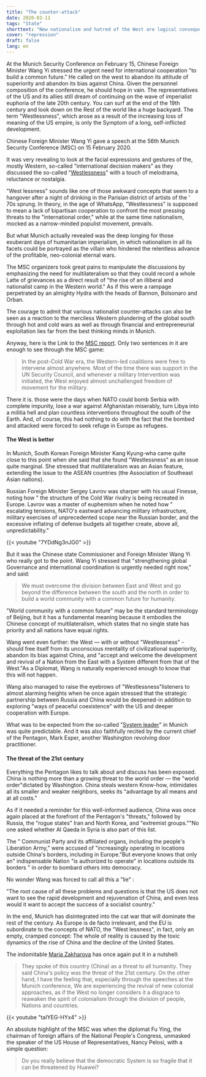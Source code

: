 ```yaml
---
title: "The counter-attack"
date: 2020-03-11
tags: "State"
shorttext: "New nationalism and hatred of the West are logical consequences of decades of imperial war and plundering policies."
cover: "repression"
draft: false
lang: en
---
```


At the Munich Security Conference on February 15, Chinese Foreign Minister Wang Yi stressed the urgent need for international cooperation "to build a common future." He called on the west to abandon its attitude of superiority and abandon its bias against China. Given the personnel composition of the conference, he should hope in vain. The representatives of the US and its allies still dream of continuing on the wave of imperialist euphoria of the late 20th century. You can surf at the end of the 19th century and look down on the Rest of the world like a huge backyard. The term "Westlessness", which arose as a result of the increasing loss of meaning of the US empire, is only the Symptom of a long, self-inflicted development.

Chinese Foreign Minister Wang Yi gave a speech at the 56th Munich Security Conference (MSC) on 15 February 2020.

It was very revealing to look at the facial expressions and gestures of the, mostly Western, so-called "international decision makers" as they discussed the so-called "[Westlessness](https://www.tagesspiegel.de/politik/muenchener-sicherheitskonferenz-auf-der-suche-nach-dem-verlorenen-westen/25548580.html "Auf der Suche nach dem verlorenen Westen")" with a touch of melodrama, reluctance or nostalgia.

"West lessness" sounds like one of those awkward concepts that seem to a hangover after a night of drinking in the Parisian district of artists of the ' 70s sprung. In theory, in the age of WhatsApp, "Westlessness" is supposed to mean a lack of bipartisan cooperation to confront the most pressing threats to the "international order," while at the same time nationalism, mocked as a narrow-minded populist movement, prevails.

But what Munich actually revealed was the deep longing for those exuberant days of humanitarian imperialism, in which nationalism in all its facets could be portrayed as the villain who hindered the relentless advance of the profitable, neo-colonial eternal wars.

The MSC organizers took great pains to manipulate the discussions by emphasizing the need for multilateralism so that they could record a whole Latte of grievances as a direct result of "the rise of an illiberal and nationalist camp in the Western world." As if this were a rampage perpetrated by an almighty Hydra with the heads of Bannon, Bolsonaro and Orban.

The courage to admit that various nationalist counter-attacks can also be seen as a reaction to the merciless Western plundering of the global south through hot and cold wars as well as through financial and entrepreneurial exploitation lies far from the best thinking minds in Munich.

Anyway, here is the Link to the [MSC report](/static/downloads/MunichSecurityReport2020.pdf "Munich Security Report 2020"). Only two sentences in it are enough to see through the MSC game:

> In the post-Cold War era, the Western-led coalitions were free to intervene almost anywhere. Most of the time there was support in the UN Security Council, and whenever a military Intervention was initiated, the West enjoyed almost unchallenged freedom of movement for the military.

There it is. those were the days when NATO could bomb Serbia with complete impunity, lose a war against Afghanistan miserably, turn Libya into a militia hell and plan countless interventions throughout the south of the Earth. And, of course, this had nothing to do with the fact that the bombed and attacked were forced to seek refuge in Europe as refugees.

#### The West is better

In Munich, South Korean Foreign Minister Kang Kyung-wha came quite close to this point when she said that she found "Westlessness" as an issue quite marginal. She stressed that multilateralism was an Asian feature, extending the issue to the ASEAN countries (the Association of Southeast Asian nations).

Russian Foreign Minister Sergey Lavrov was sharper with his usual Finesse, noting how " the structure of the Cold War rivalry is being recreated in Europe. Lavrov was a master of euphemism when he noted how " escalating tensions, NATO's eastward advancing military infrastructure, military exercises of unprecedented scope near the Russian border, and the excessive inflating of defense budgets all together create, above all, unpredictability."

{{< youtube "7YDdNg3nJG0" >}}

But it was the Chinese state Commissioner and Foreign Minister Wang Yi who really got to the point. Wang Yi stressed that "strengthening global Governance and international coordination is urgently needed right now," and said:

> We must overcome the division between East and West and go beyond the difference between the south and the north in order to build a world community with a common future for humanity.

"World community with a common future" may be the standard terminology of Beijing, but it has a fundamental meaning because it embodies the Chinese concept of multilateralism, which states that no single state has priority and all nations have equal rights.

Wang went even further: the West — with or without "Westlessness" - should free itself from its unconscious mentality of civilizational superiority, abandon its bias against China, and "accept and welcome the development and revival of a Nation from the East with a System different from that of the West."As a Diplomat, Wang is naturally experienced enough to know that this will not happen.

Wang also managed to raise the eyebrows of "Westlessness"listeners to almost alarming heights when he once again stressed that the strategic partnership between Russia and China would be deepened-in addition to exploring "ways of peaceful coexistence" with the US and deeper cooperation with Europe.

What was to be expected from the so-called "[System leader](https://asiatimes.com/2020/02/the-siren-call-of-a-system-leader/?_=2217007 "The Siren call of a system leader")" in Munich was quite predictable. And it was also faithfully recited by the current chief of the Pentagon, Mark Esper, another Washington revolving door practitioner.

#### The threat of the 21st century

Everything the Pentagon likes to talk about and discuss has been exposed. China is nothing more than a growing threat to the world order — the "world order"dictated by Washington. China steals western Know-how, intimidates all its smaller and weaker neighbors, seeks its "advantage by all means and at all costs."

As if it needed a reminder for this well-informed audience, China was once again placed at the forefront of the Pentagon's "threats," followed by Russia, the "rogue states" Iran and North Korea, and "extremist groups.""No one asked whether Al Qaeda in Syria is also part of this list.

The " Communist Party and its affiliated organs, including the people's Liberation Army," were accused of "increasingly operating in locations outside China's borders, including in Europe."But everyone knows that only an" indispensable Nation "is authorized to operate" in locations outside its borders " in order to bombard others into democracy.

No wonder Wang was forced to call all this a "lie" :

"The root cause of all these problems and questions is that the US does not want to see the rapid development and rejuvenation of China, and even less would it want to accept the success of a socialist country."

In the end, Munich has disintegrated into the cat war that will dominate the rest of the century. As Europe is de facto irrelevant, and the EU is subordinate to the concepts of NATO, the "West lessness", in fact, only an empty, cramped concept: The whole of reality is caused by the toxic dynamics of the rise of China and the decline of the United States.

The indomitable [Maria Zakharova](https://tass.com/politics/1120699 "Munich conference drops Russophobic bias to plunge into anti-Chinese one - diplomat") has once again put it in a nutshell:

> They spoke of this country (China) as a threat to all humanity. They said China's policy was the threat of the 21st century. On the other hand, I have the feeling that, especially through the speeches at the Munich conference, We are experiencing the revival of new colonial approaches, as if the West no longer considers it a disgrace to reawaken the spirit of colonialism through the division of people, Nations and countries.

{{< youtube "taIYEG-HYx4" >}}

An absolute highlight of the MSC was when the diplomat Fu Ying, the chairman of foreign affairs of the National People's Congress, unmasked the speaker of the US House of Representatives, Nancy Pelosi, with a simple question: 

> Do you really believe that the democratic System is so fragile that it can be threatened by Huawei?
